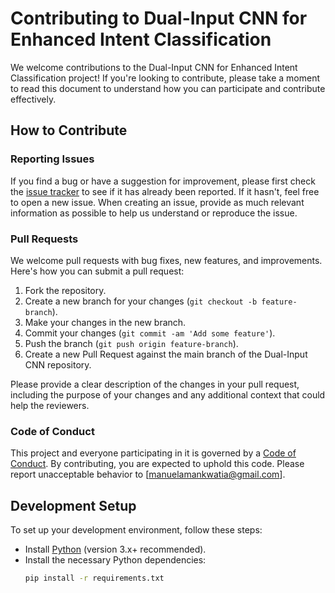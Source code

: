 # Contributing to Dual-Input CNN for Enhanced Intent Classification

We welcome contributions to the Dual-Input CNN for Enhanced Intent Classification project! If you're looking to contribute, please take a moment to read this document to understand how you can participate and contribute effectively.

## How to Contribute

### Reporting Issues

If you find a bug or have a suggestion for improvement, please first check the [issue tracker](https://github.com/MBobie/Dual-Input-CNN-For-Enhanced-Intent-Classification/issues) to see if it has already been reported. If it hasn't, feel free to open a new issue. When creating an issue, provide as much relevant information as possible to help us understand or reproduce the issue.

### Pull Requests

We welcome pull requests with bug fixes, new features, and improvements. Here's how you can submit a pull request:

1. Fork the repository.
2. Create a new branch for your changes (`git checkout -b feature-branch`).
3. Make your changes in the new branch.
4. Commit your changes (`git commit -am 'Add some feature'`).
5. Push the branch (`git push origin feature-branch`).
6. Create a new Pull Request against the main branch of the Dual-Input CNN repository.

Please provide a clear description of the changes in your pull request, including the purpose of your changes and any additional context that could help the reviewers.

### Code of Conduct

This project and everyone participating in it is governed by a [Code of Conduct](LINK_TO_CODE_OF_CONDUCT). By contributing, you are expected to uphold this code. Please report unacceptable behavior to [manuelamankwatia@gmail.com].

## Development Setup

To set up your development environment, follow these steps:

- Install [Python](https://www.python.org/downloads/) (version 3.x+ recommended).
- Install the necessary Python dependencies:
  ```sh
  pip install -r requirements.txt
